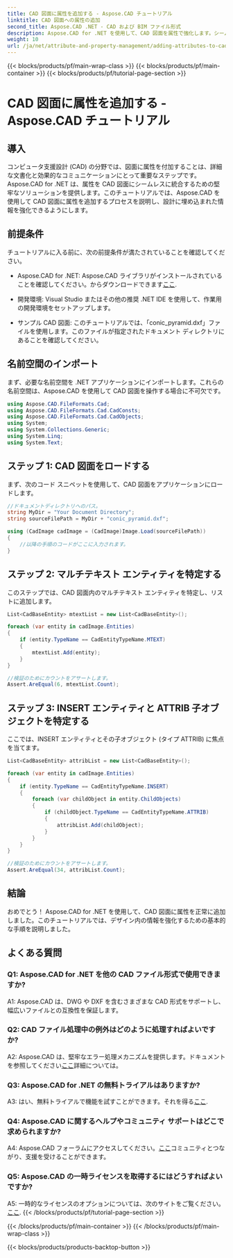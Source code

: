```yaml
---
title: CAD 図面に属性を追加する - Aspose.CAD チュートリアル
linktitle: CAD 図面への属性の追加
second_title: Aspose.CAD .NET - CAD および BIM ファイル形式
description: Aspose.CAD for .NET を使用して、CAD 図面を属性で強化します。シームレスな統合については、ステップバイステップのガイドに従ってください。
weight: 10
url: /ja/net/attribute-and-property-management/adding-attributes-to-cad-drawings/
---
```


{{< blocks/products/pf/main-wrap-class >}}
{{< blocks/products/pf/main-container >}}
{{< blocks/products/pf/tutorial-page-section >}}

# CAD 図面に属性を追加する - Aspose.CAD チュートリアル

## 導入

コンピュータ支援設計 (CAD) の分野では、図面に属性を付加することは、詳細な文書化と効果的なコミュニケーションにとって重要なステップです。 Aspose.CAD for .NET は、属性を CAD 図面にシームレスに統合するための堅牢なソリューションを提供します。このチュートリアルでは、Aspose.CAD を使用して CAD 図面に属性を追加するプロセスを説明し、設計に埋め込まれた情報を強化できるようにします。

## 前提条件

チュートリアルに入る前に、次の前提条件が満たされていることを確認してください。

-  Aspose.CAD for .NET: Aspose.CAD ライブラリがインストールされていることを確認してください。からダウンロードできます[ここ](https://releases.aspose.com/cad/net/).

- 開発環境: Visual Studio またはその他の推奨 .NET IDE を使用して、作業用の開発環境をセットアップします。

- サンプル CAD 図面: このチュートリアルでは、「conic_pyramid.dxf」ファイルを使用します。このファイルが指定されたドキュメント ディレクトリにあることを確認してください。

## 名前空間のインポート

まず、必要な名前空間を .NET アプリケーションにインポートします。これらの名前空間は、Aspose.CAD を使用して CAD 図面を操作する場合に不可欠です。

```csharp
using Aspose.CAD.FileFormats.Cad;
using Aspose.CAD.FileFormats.Cad.CadConsts;
using Aspose.CAD.FileFormats.Cad.CadObjects;
using System;
using System.Collections.Generic;
using System.Linq;
using System.Text;
```

## ステップ 1: CAD 図面をロードする

まず、次のコード スニペットを使用して、CAD 図面をアプリケーションにロードします。

```csharp
//ドキュメントディレクトリへのパス。
string MyDir = "Your Document Directory";
string sourceFilePath = MyDir + "conic_pyramid.dxf";

using (CadImage cadImage = (CadImage)Image.Load(sourceFilePath))
{
    //以降の手順のコードがここに入力されます。
}
```

## ステップ 2: マルチテキスト エンティティを特定する

このステップでは、CAD 図面内のマルチテキスト エンティティを特定し、リストに追加します。

```csharp
List<CadBaseEntity> mtextList = new List<CadBaseEntity>();

foreach (var entity in cadImage.Entities)
{
    if (entity.TypeName == CadEntityTypeName.MTEXT)
    {
        mtextList.Add(entity);
    }
}

//検証のためにカウントをアサートします。
Assert.AreEqual(6, mtextList.Count);
```

## ステップ 3: INSERT エンティティと ATTRIB 子オブジェクトを特定する

ここでは、INSERT エンティティとその子オブジェクト (タイプ ATTRIB) に焦点を当てます。

```csharp
List<CadBaseEntity> attribList = new List<CadBaseEntity>();

foreach (var entity in cadImage.Entities)
{
    if (entity.TypeName == CadEntityTypeName.INSERT)
    {
        foreach (var childObject in entity.ChildObjects)
        {
            if (childObject.TypeName == CadEntityTypeName.ATTRIB)
            {
                attribList.Add(childObject);
            }
        }
    }
}

//検証のためにカウントをアサートします。
Assert.AreEqual(34, attribList.Count);
```

## 結論

おめでとう！ Aspose.CAD for .NET を使用して、CAD 図面に属性を正常に追加しました。このチュートリアルでは、デザイン内の情報を強化するための基本的な手順を説明しました。

## よくある質問

### Q1: Aspose.CAD for .NET を他の CAD ファイル形式で使用できますか?

A1: Aspose.CAD は、DWG や DXF を含むさまざまな CAD 形式をサポートし、幅広いファイルとの互換性を保証します。

### Q2: CAD ファイル処理中の例外はどのように処理すればよいですか?

 A2: Aspose.CAD は、堅牢なエラー処理メカニズムを提供します。ドキュメントを参照してください[ここ](https://reference.aspose.com/cad/net/)詳細については。

### Q3: Aspose.CAD for .NET の無料トライアルはありますか?

 A3: はい、無料トライアルで機能を試すことができます。それを得る[ここ](https://releases.aspose.com/).

### Q4: Aspose.CAD に関するヘルプやコミュニティ サポートはどこで求められますか?

 A4: Aspose.CAD フォーラムにアクセスしてください。[ここ](https://forum.aspose.com/c/cad/19)コミュニティとつながり、支援を受けることができます。

### Q5: Aspose.CAD の一時ライセンスを取得するにはどうすればよいですか?

 A5: 一時的なライセンスのオプションについては、次のサイトをご覧ください。[ここ](https://purchase.aspose.com/temporary-license/).
{{< /blocks/products/pf/tutorial-page-section >}}

{{< /blocks/products/pf/main-container >}}
{{< /blocks/products/pf/main-wrap-class >}}

{{< blocks/products/products-backtop-button >}}
